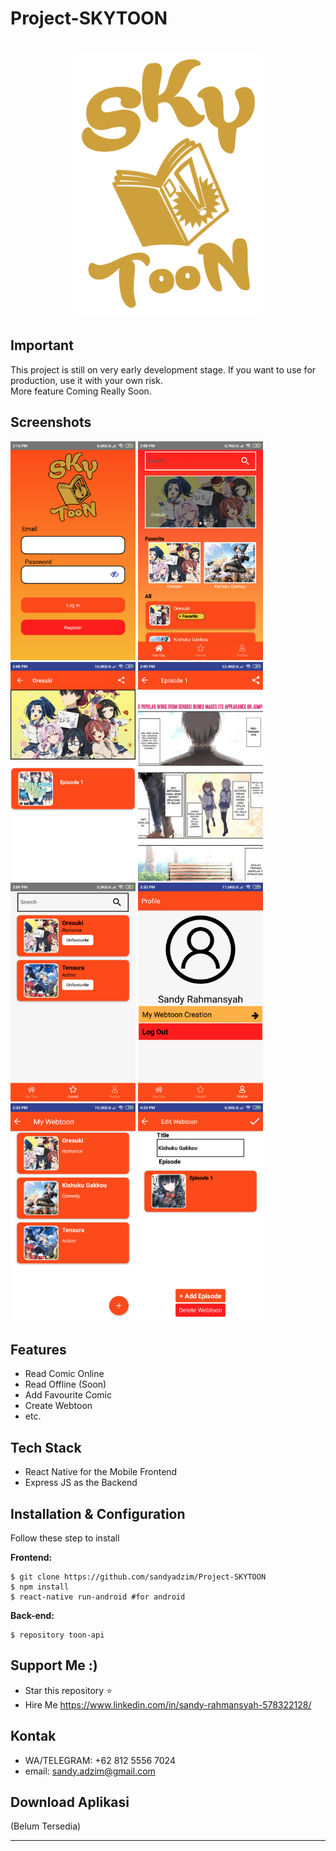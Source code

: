 # Project-SKYTOON

<h1 align="center">
  <img src="screenshot/skytoonn.png" width="300"/><br>
</h1>

## Important
This project is still on very early development stage. If you want to use for production, use it with your own risk.
<br>More feature Coming Really Soon.


## Screenshots

<p float="left">
  <img src="screenshot/1.png" width="200" height="350"/>
  <img src="screenshot/2.png" width="200" height="350"/>
  <img src="screenshot/3.png" width="200" height="350"/>
  <img src="screenshot/4.png" width="200" height="350"/>
  <img src="screenshot/5.png" width="200" height="350"/>
  <img src="screenshot/6.png" width="200" height="350"/>
  <img src="screenshot/7.png" width="200" height="350"/>
  <img src="screenshot/8.png" width="200" height="350"/>
</p>


## Features
* Read Comic Online
* Read Offline (Soon)
* Add Favourite Comic
* Create Webtoon
* etc.


## Tech Stack
* React Native for the Mobile Frontend
* Express JS as the Backend


## Installation & Configuration
Follow these step to install

**Frontend:**
```
$ git clone https://github.com/sandyadzim/Project-SKYTOON
$ npm install
$ react-native run-android #for android
```


**Back-end:**
```
$ repository toon-api

```

## Support Me :)
* Star this repository :star:
* Hire Me https://www.linkedin.com/in/sandy-rahmansyah-578322128/

## Kontak 
* WA/TELEGRAM: +62 812 5556 7024
* email: sandy.adzim@gmail.com

## Download Aplikasi
 (Belum Tersedia)

----
